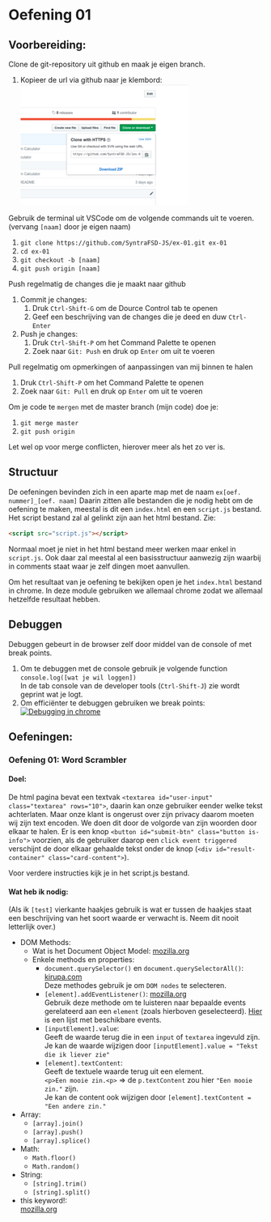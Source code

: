 # Oefening 01
## Voorbereiding:
Clone de git-repository uit github en maak je eigen branch.
1. Kopieer de url via github naar je klembord:  
   ![Copy url](https://raw.githubusercontent.com/SyntraFSD-JS/ex-01/master/images/copy_github.png "Copy url to clipboard")

Gebruik de terminal uit VSCode om de volgende commands uit te voeren.
(vervang `[naam]` door je eigen naam)

1. `git clone https://github.com/SyntraFSD-JS/ex-01.git ex-01`
2. `cd ex-01`
3. `git checkout -b [naam]`
4. `git push origin [naam]`

Push regelmatig de changes die je maakt naar github

1. Commit je changes:
   1. Druk `Ctrl-Shift-G` om de Dource Control tab te openen
   2. Geef een beschrijving van de changes die je deed en duw `Ctrl-Enter`
2. Push je changes:
   1. Druk `Ctrl-Shift-P` om het Command Palette te openen
   2. Zoek naar `Git: Push` en druk op `Enter` om uit te voeren 
   
Pull regelmatig om opmerkingen of aanpassingen van mij binnen te halen
1. Druk `Ctrl-Shift-P` om het Command Palette te openen
2. Zoek naar `Git: Pull` en druk op `Enter` om uit te voeren 
     
Om je code te `mergen` met de master branch (mijn code) doe je:

1. `git merge master`
2. `git push origin`

Let wel op voor merge conflicten, hierover meer als het zo ver is.
     
## Structuur
De oefeningen bevinden zich in een aparte map met de naam `ex[oef. nummer]_[oef. naam]`
Daarin zitten alle bestanden die je nodig hebt om de oefening te maken, meestal is dit een `index.html` en een `script.js` bestand.
Het script bestand zal al gelinkt zijn aan het html bestand. Zie:
```html
<script src="script.js"></script>
```
Normaal moet je niet in het html bestand meer werken maar enkel in `script.js`.
Ook daar zal meestal al een basisstructuur aanwezig zijn waarbij in comments staat waar je zelf dingen moet aanvullen.

Om het resultaat van je oefening te bekijken open je het `index.html` bestand in chrome.
In deze module gebruiken we allemaal chrome zodat we allemaal hetzelfde resultaat hebben.

## Debuggen
Debuggen gebeurt in de browser zelf door middel van de console of met break points.

1. Om te debuggen met de console gebruik je volgende function `console.log([wat je wil loggen])`  
   In de tab console van de developer tools (`Ctrl-Shift-J`) zie wordt geprint wat je logt.
2. Om efficiënter te debuggen gebruiken we break points:  
   [![Debugging in chrome](https://img.youtube.com/vi/H0XScE08hy8/0.jpg)](https://developers.google.com/web/tools/chrome-devtools/javascript/)

## Oefeningen:
### Oefening 01: Word Scrambler
#### Doel:

De html pagina bevat een textvak `<textarea id="user-input" class="textarea" rows="10">`, 
daarin kan onze gebruiker eender welke tekst achterlaten.
Maar onze klant is ongerust over zijn privacy daarom moeten wij zijn text encoden. 
We doen dit door de volgorde van zijn woorden door elkaar te halen.
Er is een knop `<button id="submit-btn" class="button is-info">` voorzien,
als de gebruiker daarop een `click event triggered` verschijnt de door elkaar gehaalde tekst onder de knop
(`<div id="result-container" class="card-content">`). 

Voor verdere instructies kijk je in het script.js bestand.

#### Wat heb ik nodig:
(Als ik `[test]` vierkante haakjes gebruik is wat er tussen de haakjes staat een beschrijving van het soort waarde er verwacht is. Neem dit nooit letterlijk over.)

- DOM Methods:
   - Wat is het Document Object Model:
   [mozilla.org](https://developer.mozilla.org/en-US/docs/Web/API/Document_Object_Model/Introduction#What_is_the_DOM)
   - Enkele methods en properties:
      - `document.querySelector()` en `document.querySelectorAll()`: [kirupa.com](https://www.kirupa.com/html5/finding_elements_dom_using_querySelector.htm)  
      Deze methodes gebruik je om `DOM nodes` te selecteren.
      - `[element].addEventListener()`: [mozilla.org](https://developer.mozilla.org/en-US/docs/Web/API/EventTarget/addEventListener)  
      Gebruik deze methode om te luisteren naar bepaalde events gerelateerd aan een `element` (zoals hierboven geselecteerd).
      [Hier](https://developer.mozilla.org/en-US/docs/Web/Events) is een lijst met beschikbare events.
      - `[inputElement].value`:   
      Geeft de waarde terug die in een `input` of `textarea` ingevuld zijn. 
      Je kan de waarde wijzigen door `[inputElement].value = "Tekst die ik liever zie"`
      - `[element].textContent`:  
      Geeft de textuele waarde terug uit een element.  
      `<p>Een mooie zin.<p>` => de `p.textContent` zou hier `"Een mooie zin."` zijn.  
      Je kan de content ook wijzigen door `[element].textContent = "Een andere zin."`
- Array:
   - `[array].join()`
   - `[array].push()`
   - `[array].splice()`
- Math:
   - `Math.floor()`
   - `Math.random()`
- String:
   - `[string].trim()`
   - `[string].split()`
- this keyword!:  
   [mozilla.org](https://developer.mozilla.org/en-US/docs/Web/JavaScript/Reference/Operators/this)
   
      
